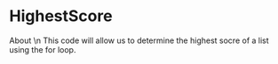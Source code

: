 # HighestScore

About
\n
This code will allow us to determine the highest socre of a list using the for loop. 

